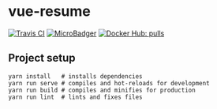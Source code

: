 # vue-resume

[![Travis CI][travis-img]][travis]
[![MicroBadger][microbadger-img]][microbadger]
[![Docker Hub: pulls][docker-hub-img]][docker-hub]

## Project setup

```
yarn install   # installs dependencies
yarn run serve # compiles and hot-reloads for development
yarn run build # compiles and minifies for production
yarn run lint  # lints and fixes files
```

[travis]: https://travis-ci.com/steven-xie/vue-resume
[travis-img]: https://travis-ci.com/steven-xie/vue-resume.svg?branch=master
[microbadger]: https://microbadger.com/images/stevenxie/vue-resume
[microbadger-img]: https://images.microbadger.com/badges/image/stevenxie/vue-resume.svg
[docker-hub]: https://hub.docker.com/r/stevenxie/vue-resume/
[docker-hub-img]: https://img.shields.io/docker/pulls/stevenxie/vue-resume.svg
